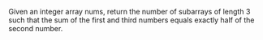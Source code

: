 Given an integer array nums, return the number of subarrays of length 3 such that the sum of the first and third numbers equals exactly half of the second number.

